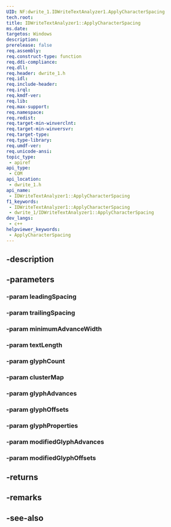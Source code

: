 ```yaml
---
UID: NF:dwrite_1.IDWriteTextAnalyzer1.ApplyCharacterSpacing
tech.root: 
title: IDWriteTextAnalyzer1::ApplyCharacterSpacing
ms.date: 
targetos: Windows
description: 
prerelease: false
req.assembly: 
req.construct-type: function
req.ddi-compliance: 
req.dll: 
req.header: dwrite_1.h
req.idl: 
req.include-header: 
req.irql: 
req.kmdf-ver: 
req.lib: 
req.max-support: 
req.namespace: 
req.redist: 
req.target-min-winverclnt: 
req.target-min-winversvr: 
req.target-type: 
req.type-library: 
req.umdf-ver: 
req.unicode-ansi: 
topic_type:
 - apiref
api_type:
 - COM
api_location:
 - dwrite_1.h
api_name:
 - IDWriteTextAnalyzer1::ApplyCharacterSpacing
f1_keywords:
 - IDWriteTextAnalyzer1::ApplyCharacterSpacing
 - dwrite_1/IDWriteTextAnalyzer1::ApplyCharacterSpacing
dev_langs:
 - c++
helpviewer_keywords:
 - ApplyCharacterSpacing
---
```


## -description

## -parameters

### -param leadingSpacing

### -param trailingSpacing

### -param minimumAdvanceWidth

### -param textLength

### -param glyphCount

### -param clusterMap

### -param glyphAdvances

### -param glyphOffsets

### -param glyphProperties

### -param modifiedGlyphAdvances

### -param modifiedGlyphOffsets

## -returns

## -remarks

## -see-also

